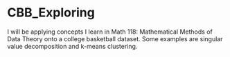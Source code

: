 # CBB_Exploring
I will be applying concepts I learn in Math 118: Mathematical Methods of Data Theory onto a college basketball dataset. Some examples are singular value decomposition and k-means clustering.
